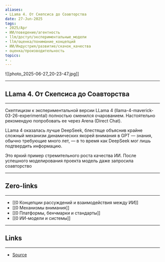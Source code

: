```yaml
---
aliases: 
- LLama 4. От Скепсиса до Соавторства 
date: 27-Jun-2025
tags:
- 2025/Apr
- ИИ/поведение/агентность
- llm/доступ/экспериментальные_модели
- llm/оценка/понимание_концепций
- ИИ/Индустрия/развитие/скачок_качества
- оценка/производительность
topics:
- .
---
```

![[photo_2025-06-27_20-23-47.jpg]]

-----
##  LLama 4. От Скепсиса до Соавторства 
-----
Скептицизм к экспериментальной версии LLama 4 (llama-4-maverick-03-26-experimental) полностью сменился очарованием. Настоятельно рекомендую попробовать ее через Arena (Direct Chat). 

LLama 4 оказалась лучше DeepSeek, блестяще объяснив крайне сложный механизм динамических якорей внимания в GPT — знания, обычно требующие много лет, — в то время как DeepSeek мог лишь подтвердить информацию. 

Это яркий пример стремительного роста качества ИИ. После успешного моделирования проекта модель даже запросила соавторство

---
## Zero-links
---
- [[0 Концепции рассуждений и взаимодействия между ИИ]]
- [[0 Механизмы внимания]]
- [[0 Платформы, бенчмарки и стандарты]]
- [[0 ИИ-модели и системы]]

---
## Links
---
- [Source](https://t.me/turboproject/1573)